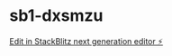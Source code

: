 # sb1-dxsmzu

[Edit in StackBlitz next generation editor ⚡️](https://stackblitz.com/~/github.com/CyberTales2099/sb1-dxsmzu)